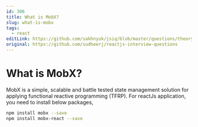 ```yaml
---
id: 306
title: What is MobX?
slug: what-is-mobx
tags:
  - react
editLink: https://github.com/sakhnyuk/jsiq/blob/master/questions/theory/react/306.md
original: https://github.com/sudheerj/reactjs-interview-questions
---
```


# What is MobX?

MobX is a simple, scalable and battle tested state management solution for applying functional reactive programming (TFRP). For reactJs application, you need to install below packages,

```bash
npm install mobx --save
npm install mobx-react --save
```